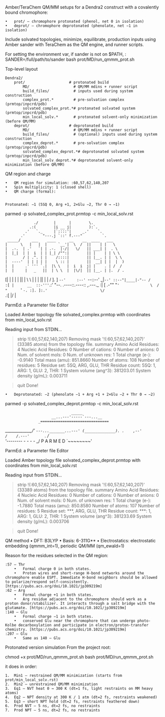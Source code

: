 Amber/TeraChem QM/MM setups for a Dendra2 construct with a covalently bound chromophore:
	
 	•	prot/ – chromophore protonated (phenol, net 0 in isolation)
	•	deprot/ – chromophore deprotonated (phenolate, net −1 in isolation)

Include solvated topologies, minimize, equilibrate, production inputs using Amber sander with TeraChem as the QM engine, and runner scripts.

For setting the environment var, if sander is not on $PATH, :
SANDER=/full/path/to/sander bash prot/MD/run_qmmm_prot.sh


Top-level layout

	Dendra2/
		prot/                    # protonated build
    		MD/                    # QM/MM mdins + runner script
    		build_files/           # inputs used during system construction
    		complex_prot.*         # pre-solvation complex (prmtop/inpcrd/pdb)
    		solvated_complex_prot.*# protonated solvated system (prmtop/inpcrd/pdb)
    		min_local_solv.*       # protonated solvent-only minimization (before QM/MM)
		deprot/                  # deprotonated build
    		MD/                    # QM/MM mdins + runner script
    		build_files/           # (optional) inputs used during system construction
    		complex_deprot.*       # pre-solvation complex (prmtop/inpcrd/pdb)
    		solvated_complex_deprot.*# deprotonated solvated system (prmtop/inpcrd/pdb)
    		min_local_solv_deprot.*# deprotonated solvent-only minimization (before QM/MM)


QM region and charge
	
 	•	QM region for simulation: :60,57,62,140,207
	•	Spin multiplicity: 1 (closed shell)
	•	QM charge (formal):


	Protonated: −1 (5SQ 0, Arg +1, 2×Glu −2, Thr 0 → −1) 


 parmed -p solvated_complex_prot.prmtop -c min_local_solv.rst

                 ./       |      |        \.
               .:(        |i __ j|        ):`.
             .'   `._     |`::::'|     _.'    `.
           .'        "---.j `::' f.---"         `.
     _____/     ___    ____      __    __  ____   ___    
    |      \   |   |  |     `__'|  \  /  ||    | |   \    
    |  .-.  | .'   `| | .-.  |-/|   \/   || ___| |  . \   
    |  |_|  | |  i  | | |_| /"":|        || |    | | \ \  
    |       / | .^. | |    /::::|        || |__. | |  \ \ 
    |  ----'  | | | | |    \ :: |        ||  __| | |  |  )
    |  |     .' ''' `.|  |\ \   |  i  i  j| |    . | /  /  
    |  |     |   _   ||  | \ \  |  |\/|  || |__. | |.  / .
   [|  |     |  | |  ||  |  \ \ |  |  |  ||    | |    /   ].
  ] `--'     :--' `--::--'   \_|`--' ::--"|____|-"-- /    :[
  |      __  ::-'''`.:' "--.    .----::.----:: ,.---._    :|
  [  .-""  "`'              \  /      "      `'       `-. :].
 ]:.'                        \/                          `.:[
 |/                                                        \|

ParmEd: a Parameter file Editor


Loaded Amber topology file solvated_complex.prmtop with coordinates from min_local_solv.rst

Reading input from STDIN...
> strip !(:60,57,62,140,207)
Removing mask '!(:60,57,62,140,207)' (33385 atoms) from the topology file.
> summary
Amino Acid Residues:   4
Nucleic Acid Residues: 0
Number of cations:     0
Number of anions:      0
Num. of solvent mols:  0
Num. of unknown res:   1
Total charge (e-):     -0.9140
Total mass (amu):      851.8660
Number of atoms:       108
Number of residues:    5
Residue set:           5SQ, ARG, GLU, THR
Residue count:         5SQ: 1, ARG: 1, GLU: 2, THR: 1
System volume (ang^3): 381203.01
System density (g/mL): 0.003711

> quit
Done!



	•	Deprotonated: −2 (phenolate −1 + Arg +1 + 2×Glu −2 + Thr 0 → −2)

parmed -p solvated_complex_deprot.prmtop -c min_local_solv.rst       

                                  _____
                         __...---'-----`---...__
                   _===============================
   ______________,/'      `---..._______...---'
  (______________). .    ,--'                            
   /    /.---'       `. /                  
  '--------_  - - - - _/         P A R M E D
            `~~~~~~~~'

ParmEd: a Parameter file Editor


Loaded Amber topology file solvated_complex_deprot.prmtop with coordinates from min_local_solv.rst

Reading input from STDIN...
> strip !(:60,57,62,140,207)
Removing mask '!(:60,57,62,140,207)' (33389 atoms) from the topology file.
> summary
Amino Acid Residues:   4
Nucleic Acid Residues: 0
Number of cations:     0
Number of anions:      0
Num. of solvent mols:  0
Num. of unknown res:   1
Total charge (e-):     -1.7880
Total mass (amu):      850.8580
Number of atoms:       107
Number of residues:    5
Residue set:           ***, ARG, GLU, THR
Residue count:         ***: 1, ARG: 1, GLU: 2, THR: 1
System volume (ang^3): 381233.69
System density (g/mL): 0.003706

> quit
Done!

QM method
	•	DFT: B3LYP
	•	Basis: 6-311G**
	•	Electrostatics: electrostatic embedding (qmmm_int=1), periodic QM/MM (qm_ewald=1)

Reason for the residues selected in the QM region:

	:57 — Thr
		•	Formal charge 0 in both states.
		•	Proton wires and short-range H-bond networks around the chromophore enable ESPT. Immediate H-bond neighbors should be allowed to polarize/respond self-consistently. [https://pubs.acs.org/doi/10.1021/jp309219m]
	:62 — Arg
		•	Formal charge +1 in both states.
		•	Arg residue adjacent to the chromophore should work as a proton donor/stabilizer. It interacts through a salt bridge with the glutamate. [https://pubs.acs.org/doi/10.1021/jp309219m]
	:140 — Glu
		•	Formal charge −1 in both states.
		•	conserved Glu near the chromophore that can undergo photo-Kolbe decarboxylation and participate in electron/proton-transfer chemistry. [https://pubs.acs.org/doi/10.1021/jp309219m]
	:207 — Glu
		•	Same as 140 — Glu

Protonated version simulation
From the project root:

chmod +x prot/MD/run_qmmm_prot.sh
bash prot/MD/run_qmmm_prot.sh

it does in order:

	1.	Min1 – restrained QM/MM minimization (starts from prot/min_local_solv.rst)
	2.	Min2 – unrestrained QM/MM minimization
	3.	Eq1 – NVT heat 0 → 300 K (dt=1 fs, light restraints on MM heavy atoms)
	4.	Eq2 – NPT density at 300 K / 1 atm (dt=2 fs, restraints weakened)
	5.	Eq3 – short NPT hold (dt=2 fs, restraints feathered down)
	6.	Prod NVT – 5 ns, dt=2 fs, no restraints
	7.	Prod NPT – 5 ns, dt=2 fs, no restraints
